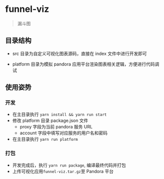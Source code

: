 # funnel-viz

> 漏斗图

## 目录结构

- src 目录为自定义可视化图表源码，直接在 index 文件中进行开发即可

- platform 目录为模拟 pandora 应用平台渲染图表相关逻辑，方便进行代码调试

## 使用姿势

### 开发

- 在主目录执行 `yarn install && yarn run start`
- 修改 platform 目录 package.json 文件
  - proxy 字段为当前 pandora 服务 URL
  - account 字段中填写对应服务的用户名和密码
- 在主目录执行 `yarn run platform`

### 打包

- 开发完成后，执行 `yarn run package`, 编译最终代码并打包
- 上传可视化应用`funnel-viz.tar.gz`至 Pandora 平台
